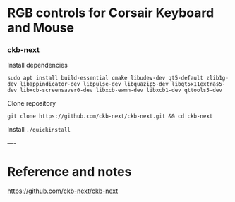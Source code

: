 # RGB controls for Corsair Keyboard and Mouse

### ckb-next

Install dependencies

```
sudo apt install build-essential cmake libudev-dev qt5-default zlib1g-dev libappindicator-dev libpulse-dev libquazip5-dev libqt5x11extras5-dev libxcb-screensaver0-dev libxcb-ewmh-dev libxcb1-dev qttools5-dev
```

Clone repository 

`git clone https://github.com/ckb-next/ckb-next.git && cd ckb-next`

Install
`./quickinstall`

—-
# Reference and notes
https://github.com/ckb-next/ckb-next
